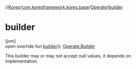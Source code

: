 //[Kores](../../../index.md)/[com.koresframework.kores.base](../index.md)/[Operate](index.md)/[builder](builder.md)

# builder

[jvm]\
open override fun [builder](builder.md)(): [Operate.Builder](-builder/index.md)

This builder may or may not accept null values, it depends on implementation.
